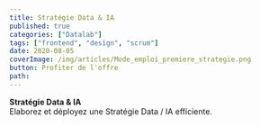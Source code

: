 ```yaml
---
title: Stratégie Data & IA
published: true
categories: ["Datalab"]
tags: ["frontend", "design", "scrum"]
date: 2020-08-05
coverImage: /img/articles/Mode_emploi_premiere_strategie.png
button: Profiter de l'offre
path:
---
```


**Stratégie Data & IA**  
Elaborez et déployez une Stratégie Data / IA efficiente.

